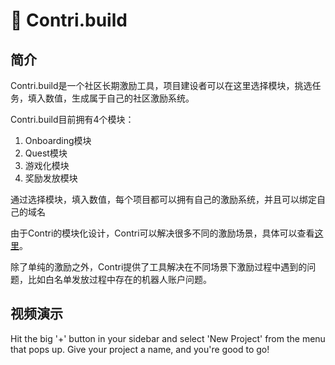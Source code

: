 # 🧱 Contri.build

## 简介

Contri.build是一个社区长期激励工具，项目建设者可以在这里选择模块，挑选任务，填入数值，生成属于自己的社区激励系统。

Contri.build目前拥有4个模块：

1. Onboarding模块
2. Quest模块
3. 游戏化模块
4. 奖励发放模块

通过选择模块，填入数值，每个项目都可以拥有自己的激励系统，并且可以绑定自己的域名

由于Contri的模块化设计，Contri可以解决很多不同的激励场景，具体可以查看[这里](broken-reference)。

除了单纯的激励之外，Contri提供了工具解决在不同场景下激励过程中遇到的问题，比如白名单发放过程中存在的机器人账户问题。

## 视频演示



Hit the big '+' button in your sidebar and select 'New Project' from the menu that pops up. Give your project a name, and you're good to go!
